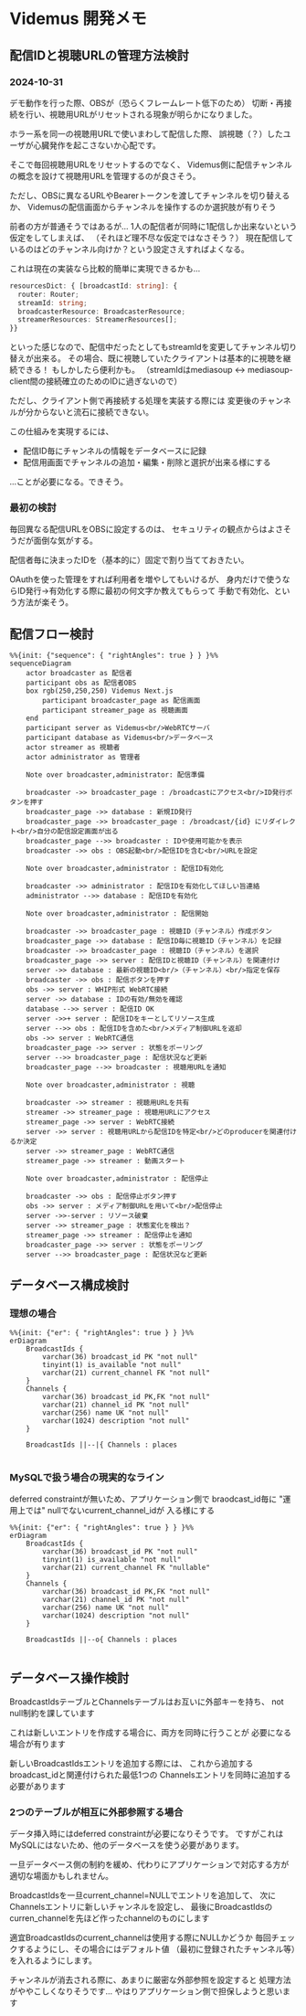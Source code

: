 # Videmus 開発メモ


## 配信IDと視聴URLの管理方法検討

### 2024-10-31
デモ動作を行った際、OBSが（恐らくフレームレート低下のため）
切断・再接続を行い、視聴用URLがリセットされる現象が明らかになりました。

ホラー系を同一の視聴用URLで使いまわして配信した際、
誤視聴（？）したユーザが心臓発作を起こさないか心配です。

そこで毎回視聴用URLをリセットするのでなく、
Videmus側に配信チャンネルの概念を設けて視聴用URLを管理するのが良さそう。

ただし、OBSに異なるURLやBearerトークンを渡してチャンネルを切り替えるか、
Videmusの配信画面からチャンネルを操作するのか選択肢が有りそう

前者の方が普通そうではあるが...
1人の配信者が同時に1配信しか出来ないという仮定をしてしまえば、
（それほど理不尽な仮定ではなさそう？）
現在配信しているのはどのチャンネル向けか？という設定さえすればよくなる。

これは現在の実装なら比較的簡単に実現できるかも...
```typescript
resourcesDict: { [broadcastId: string]: {
  router: Router;
  streamId: string;
  broadcasterResource: BroadcasterResource;
  streamerResources: StreamerResources[];
}}
```
といった感じなので、配信中だったとしてもstreamIdを変更してチャンネル切り替えが出来る。
その場合、既に視聴していたクライアントは基本的に視聴を継続できる！
もしかしたら便利かも。
（streamIdはmediasoup <-> mediasoup-client間の接続確立のためのIDに過ぎないので）

ただし、クライアント側で再接続する処理を実装する際には
変更後のチャンネルが分からないと流石に接続できない。

この仕組みを実現するには、
- 配信ID毎にチャンネルの情報をデータベースに記録
- 配信用画面でチャンネルの追加・編集・削除と選択が出来る様にする

...ことが必要になる。できそう。


### 最初の検討
毎回異なる配信URLをOBSに設定するのは、
セキュリティの観点からはよさそうだが面倒な気がする。

配信者毎に決まったIDを（基本的に）固定で割り当てておきたい。

OAuthを使った管理をすれば利用者を増やしてもいけるが、
身内だけで使うならID発行→有効化する際に最初の何文字か教えてもらって
手動で有効化、という方法が楽そう。


## 配信フロー検討
```mermaid
%%{init: {"sequence": { "rightAngles": true } } }%%
sequenceDiagram
    actor broadcaster as 配信者
    participant obs as 配信者OBS
    box rgb(250,250,250) Videmus Next.js
        participant broadcaster_page as 配信画面
        participant streamer_page as 視聴画面
    end
    participant server as Videmus<br/>WebRTCサーバ 
    participant database as Videmus<br/>データベース
    actor streamer as 視聴者
    actor administrator as 管理者

    Note over broadcaster,administrator: 配信準備

    broadcaster ->> broadcaster_page : /broadcastにアクセス<br/>ID発行ボタンを押す
    broadcaster_page ->> database : 新規ID発行
    broadcaster_page ->> broadcaster_page : /broadcast/{id} にリダイレクト<br/>自分の配信設定画面が出る
    broadcaster_page -->> broadcaster : IDや使用可能かを表示
    broadcaster ->> obs : OBS起動<br/>配信IDを含む<br/>URLを設定

    Note over broadcaster,administrator : 配信ID有効化

    broadcaster ->> administrator : 配信IDを有効化してほしい旨連絡
    administrator -->> database : 配信IDを有効化

    Note over broadcaster,administrator : 配信開始
    
    broadcaster ->> broadcaster_page : 視聴ID（チャンネル）作成ボタン
    broadcaster_page ->> database : 配信ID毎に視聴ID（チャンネル）を記録
    broadcaster ->> broadcaster_page : 視聴ID（チャンネル）を選択
    broadcaster_page ->> server : 配信IDと視聴ID（チャンネル）を関連付け
    server ->> database : 最新の視聴ID<br/>（チャンネル）<br/>指定を保存
    broadcaster ->> obs : 配信ボタンを押す
    obs ->> server : WHIP形式 WebRTC接続
    server ->> database : IDの有効/無効を確認
    database -->> server : 配信ID OK
    server ->>+ server : 配信IDをキーとしてリソース生成
    server -->> obs : 配信IDを含めた<br/>メディア制御URLを返却
    obs ->> server : WebRTC通信
    broadcaster_page ->> server : 状態をポーリング
    server -->> broadcaster_page : 配信状況など更新
    broadcaster_page -->> broadcaster : 視聴用URLを通知
    
    Note over broadcaster,administrator : 視聴

    broadcaster ->> streamer : 視聴用URLを共有
    streamer ->> streamer_page : 視聴用URLにアクセス
    streamer_page ->> server : WebRTC接続
    server ->> server : 視聴用URLから配信IDを特定<br/>どのproducerを関連付けるか決定
    server ->> streamer_page : WebRTC通信
    streamer_page ->> streamer : 動画スタート

    Note over broadcaster,administrator : 配信停止

    broadcaster ->> obs : 配信停止ボタン押す
    obs ->> server : メディア制御URLを用いて<br/>配信停止
    server ->>-server : リソース破棄
    server ->> streamer_page : 状態変化を検出？
    streamer_page ->> streamer : 配信停止を通知
    broadcaster_page ->> server : 状態をポーリング
    server -->> broadcaster_page : 配信状況など更新
```

## データベース構成検討
### 理想の場合
```mermaid
%%{init: {"er": { "rightAngles": true } } }%%
erDiagram
    BroadcastIds {
        varchar(36) broadcast_id PK "not null"
        tinyint(1) is_available "not null"
        varchar(21) current_channel FK "not null"
    }
    Channels {
        varchar(36) broadcast_id PK,FK "not null"
        varchar(21) channel_id PK "not null"
        varchar(256) name UK "not null"
        varchar(1024) description "not null"
    }

    BroadcastIds ||--|{ Channels : places
    
```
### MySQLで扱う場合の現実的なライン
deferred constraintが無いため、アプリケーション側で
braodcast\_id毎に "運用上では" nullでないcurrent\_channel\_idが
入る様にする
```mermaid
%%{init: {"er": { "rightAngles": true } } }%%
erDiagram
    BroadcastIds {
        varchar(36) broadcast_id PK "not null"
        tinyint(1) is_available "not null"
        varchar(21) current_channel FK "nullable"
    }
    Channels {
        varchar(36) broadcast_id PK,FK "not null"
        varchar(21) channel_id PK "not null"
        varchar(256) name UK "not null"
        varchar(1024) description "not null"
    }

    BroadcastIds ||--o{ Channels : places
    
```


## データベース操作検討
BroadcastIdsテーブルとChannelsテーブルはお互いに外部キーを持ち、
not null制約を課しています

これは新しいエントリを作成する場合に、両方を同時に行うことが
必要になる場合が有ります

新しいBroadcastIdsエントリを追加する際には、
これから追加するbroadcast\_idと関連付けられた最低1つの
Channelsエントリを同時に追加する必要があります

### 2つのテーブルが相互に外部参照する場合
データ挿入時にはdeferred constraintが必要になりそうです。
ですがこれはMySQLにはないため、他のデータベースを使う必要があります。

一旦データベース側の制約を緩め、代わりにアプリケーションで対応する方が
適切な場面かもしれません。

BroadcastIdsを一旦current\_channel=NULLでエントリを追加して、
次にChannelsエントリに新しいチャンネルを設定し、
最後にBroadcastIdsのcurren\_channelを先ほど作ったchannelのものにします

適宜BroadcastIdsのcurrent\_channelは使用する際にNULLかどうか
毎回チェックするようにし、その場合にはデフォルト値
（最初に登録されたチャンネル等）を入れるようにします。

チャンネルが消去される際に、あまりに厳密な外部参照を設定すると
処理方法がややこしくなりそうです...
やはりアプリケーション側で担保しようと思います

